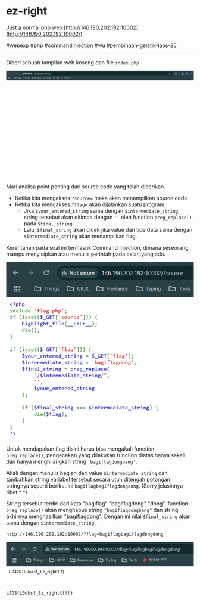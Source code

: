 # ez-right
Just a normal php web [http://146.190.202.192:10002](http://146.190.202.192:10002/)

#webexp #php #commandinjection #wu #pembinaan-gelatik-laos-25
___
Diberi sebuah tampilan web kosong dan file `index.php`

![web](./img/web.png)

Mari analisa point penting dari source code yang telah diberikan.
- Ketika kita mengakses `?source=` maka akan menampilkan source code
- Ketika kita mengakses `?flag=` akan dijalankan suatu program.
	- Jika `$your_entered_string` sama dengan `$intermediate_string`, string tersebut akan ditimpa dengan `''` oleh function `preg_replace()` pada `$final_string`
	- Lalu, `$final_string` akan dicek jika value dan tipe data sama dengan `$intermediate_string` akan menampilkan flag.

Kerentanan pada soal ini termasuk Command Injection, dimana seseorang mampu menyisipkan atau menulis perintah pada celah yang ada.

![source-code](./img/sourcecode.png)

Untuk mendapakan flag disini harus bisa mengakali function `preg_replace()`, pengecekan yang dilakukan function diatas hanya sekali dan hanya menghilangkan string `'bagiflagdongbang'`. 

Akali dengan menulis bagian dari value `$intermediate_string` dan tambahkan string variabel tersebut secara utuh ditengah potongan stringnya seperti berikut ini `bagiflagbagiflagdongdong`.
(Sorry jelasinnya ribet ^ ^)

String tersebut terdiri dari kata "bagiflag" "bagiflagdong" "dong".
function `preg_replace()` akan menghapus string `"bagiflagdongbang"` dan string akhirnya menghasilkan "bagiflagdong". Dengan ini nilai `$final_string` akan sama dengan `$intermediate_string`.

```
http://146.190.202.192:10002/?flag=bagiflagbagiflagdongdong
```

![flag](./img/flag.png)

```
LAOS{L0oks!_Ez_righttt!!}
```